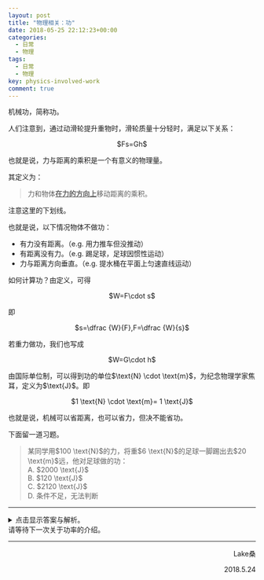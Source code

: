 ```yaml
---
layout: post
title: "物理相关：功"
date: 2018-05-25 22:12:23+00:00
categories:
  - 日常
  - 物理
tags:
  - 日常
  - 物理
key: physics-involved-work
comment: true
---
```

机械功，简称功。

人们注意到，通过动滑轮提升重物时，滑轮质量十分轻时，满足以下关系：
<p style="text-align:center;">$Fs=Gh$</p>
也就是说，力与距离的乘积是一个有意义的物理量。

其定义为：
<blockquote>力和物体<b><u>在力的方向上</u></b>移动距离的乘积。</blockquote>
注意这里的下划线。

也就是说，以下情况物体不做功：
<ul>
	<li>有力没有距离。（e.g. 用力推车但没推动）</li>
	<li>有距离没有力。（e.g. 踢足球，足球因惯性运动）</li>
	<li>力与距离方向垂直。（e.g. 提水桶在平面上匀速直线运动）</li>
</ul>
如何计算功？由定义，可得
<p style="text-align:center;">$W=F\cdot s$</p>
即
<p style="text-align:center;">$s=\dfrac {W}{F},F=\dfrac {W}{s}$</p>
若重力做功，我们也写成
<p style="text-align:center;">$W=G\cdot h$</p>
由国际单位制，可以得到功的单位$\text{N} \cdot \text{m}$，为纪念物理学家焦耳，定义为$\text{J}$。即
<p style="text-align:center;">$1 \text{N} \cdot \text{m}= 1 \text{J}$</p>
也就是说，机械可以省距离，也可以省力，但决不能省功。

下面留一道习题。
<blockquote>某同学用$100 \text{N}$的力，将重$6 \text{N}$的足球一脚踢出去$20 \text{m}$远，他对足球做的功：
<br />
A. $2000 \text{J}$
<br />
B. $120 \text{J}$
<br />
C. $2120 \text{J}$
<br />
D. 条件不足，无法判断</blockquote>
<hr>

<details>
<summary>点击显示答案与解析。</summary>
答案选D。

注意题目中所给条件中，20m这一条件为足球惯性所导致。

</details>
请等待下一次关于功率的介绍。
<hr />
<!--more-->
<p style="text-align:right;">Lake桑</p>
<p style="text-align:right;">2018.5.24</p>

